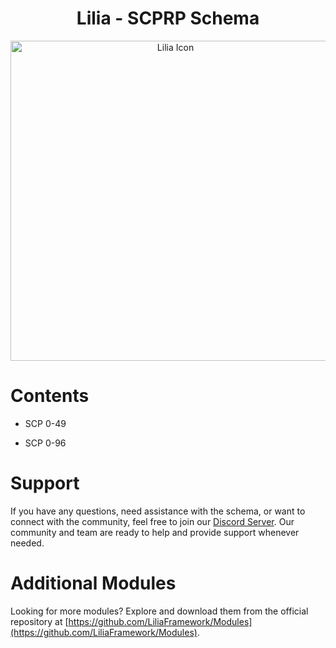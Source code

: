 <h1 align="center">Lilia - SCPRP Schema</h1>

<p align="center">
  <img src="https://i.imgur.com/xddGdsS.png" alt="Lilia Icon" width="512" height="512">
</p>

# Contents
- SCP 0-49

- SCP 0-96

# Support
If you have any questions, need assistance with the schema, or want to connect with the community, feel free to join our [Discord Server](https://discord.gg/52MSnh39vw). Our community and team are ready to help and provide support whenever needed.  

# Additional Modules  
Looking for more modules? Explore and download them from the official repository at [https://github.com/LiliaFramework/Modules](https://github.com/LiliaFramework/Modules).
